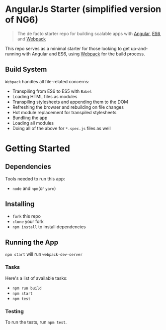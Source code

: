 

# AngularJs Starter (simplified version of NG6)

> The de facto starter repo for building scalable apps with [Angular](https://angularjs.org), [ES6](https://git.io/es6features), and [Webpack](http://webpack.github.io/)

This repo serves as a minimal starter for those looking to get up-and-running with Angular and ES6, using [Webpack](http://webpack.github.io/) for the build process.

## Build System

`Webpack` handles all file-related concerns:
* Transpiling from ES6 to ES5 with `Babel`
* Loading HTML files as modules
* Transpiling stylesheets and appending them to the DOM
* Refreshing the browser and rebuilding on file changes
* Hot module replacement for transpiled stylesheets
* Bundling the app
* Loading all modules
* Doing all of the above for `*.spec.js` files as well


# Getting Started
## Dependencies
Tools needed to run this app:
* `node` and `npm`(or `yarn`)

## Installing
* `fork` this repo
* `clone` your fork
* `npm install` to install dependencies

## Running the App
`npm start` will run `webpack-dev-server`

### Tasks
Here's a list of available tasks:
*  `npm run build`
*  `npm start`
*  `npm test`

### Testing
To run the tests, run `npm test`.